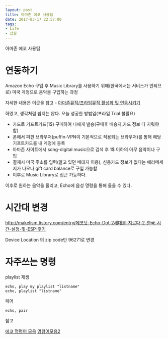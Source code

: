 ```yaml
---
layout: post
title: 아마존 에코 사용팁
date: 2017-03-17 22:57:00
tags:
- Life
- 삽질
---
```


아마존 에코 사용팁


# 연동하기

Amazon Echo 구입 후 Music Library를 사용하기 위해(한국에서는 서비스가 안되므로) 미국 계정으로 음악을 구입하는 과정

자세한 내용은 이곳을 참고 - [아마존뮤직/프라임뮤직 활성화 및 연동시키기](http://blueidblues.tistory.com/18)

하였고, 생각처럼 쉽지는 않다. 오늘 성공한 방법임(프라임 Trial 불필요)

- 카드로 기프트카드(1$) 구매하여 나에게 발송(구매후 배송지,카드 정보 다 지워야 함)
- 폰에서 퍼핀 브라우저(puffin-VPN이 기본적으로 적용되는 브라우저)를 통해 해당 기프트카드를 내 계정에 등록
- 아마존 사이트에서 song-digital music으로 검색 후 1$ 이하의 아무 음악이나 구입
- 결재시 미국 주소를 입력(알고 있던 배대지 이용), 신용카드 정보가 없다는 에러메세지가 나오나 gift card balance로 구입 가능함
- 이후로 Music Library로 접근 가능하다.

이후로 원하는 음악을 올리고, Echo에 음성 명령을 통해 들을 수 있다.

# 시간대 변경

http://makelism.tistory.com/entry/에코닷-Echo-Dot-2세대를-지르다-2-한국-시간-설정-및-ESP-후기

Device Location 의 zip code만 96271로 변경

# 자주쓰는 명령 

playlist 재생

    echo, play my playlist "listname"
    echo, playlist "listname"

페어

    echo, pair

참고

[에코 명령어 모음](http://blueidblues.tistory.com/24)
[명령어모음2](http://m.blog.naver.com/moonz/220402002091)
